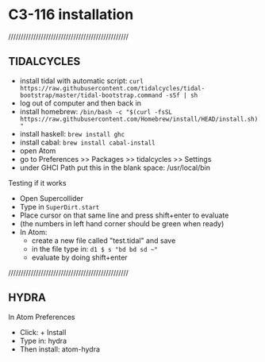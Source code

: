 # C3-116 installation

////////////////////////////////////////////////

## TIDALCYCLES

- install tidal with automatic script: `curl https://raw.githubusercontent.com/tidalcycles/tidal-bootstrap/master/tidal-bootstrap.command -sSf | sh`
- log out of computer and then back in
- install homebrew: `/bin/bash -c "$(curl -fsSL https://raw.githubusercontent.com/Homebrew/install/HEAD/install.sh)"`
- install haskell: `brew install ghc`
- install cabal: `brew install cabal-install`
- open Atom
- go to Preferences >> Packages >> tidalcycles >> Settings
- under GHCI Path put this in the blank space: /usr/local/bin

Testing if it works

- Open Supercollider
- Type in `SuperDirt.start`
- Place cursor on that same line and press shift+enter to evaluate
- (the numbers in left hand corner should be green when ready)
- In Atom:
  - create a new file called "test.tidal" and save
  - in the file type in: `d1 $ s "bd bd sd ~"`
  - evaluate by doing shift+enter

////////////////////////////////////////////////

## HYDRA

In Atom Preferences
- Click: + Install
- Type in: hydra
- Then install: atom-hydra
